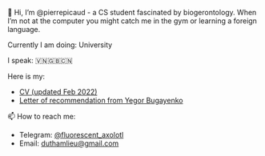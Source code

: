 👋 Hi, I’m @pierrepicaud - a CS student fascinated by biogerontology. When I’m not at the computer you might catch me in the gym or learning a foreign language.

Currently I am doing: University

I speak: 🇻🇳🇬🇧🇨🇳

Here is my:
- [CV (updated Feb 2022)](https://github.com/pierrepicaud/resume/blob/main/REAMME.md)
- [Letter of recommendation from Yegor Bugayenko](https://www.yegor256.com/2021/12/01/teaching.html)

📫 How to reach me:
  - Telegram: [@fluorescent_axolotl](https://t.me/fluorescent_axolotl)
  - Email: duthamlieu@gmail.com

<!---
pierrepicaud/pierrepicaud is a ✨ special ✨ repository because its `README.md` (this file) appears on your GitHub profile.
You can click the Preview link to take a look at your changes.
--->

